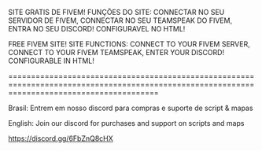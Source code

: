 SITE GRATIS DE FIVEM! FUNÇÕES DO SITE: CONNECTAR NO SEU SERVIDOR DE FIVEM, CONNECTAR NO SEU TEAMSPEAK DO FIVEM, ENTRA NO SEU DISCORD!
CONFIGURAVEL NO HTML!


FREE FIVEM SITE! SITE FUNCTIONS: CONNECT TO YOUR FIVEM SERVER, CONNECT TO YOUR FIVEM TEAMSPEAK, ENTER YOUR DISCORD!
CONFIGURABLE IN HTML!


=============================================================================================================================================


Brasil: Entrem em nosso discord para compras e suporte de script & mapas

English: Join our discord for purchases and support on scripts and maps

https://discord.gg/6FbZnQ8cHX
